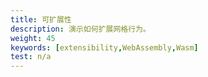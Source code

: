 ```yaml
---
title: 可扩展性
description: 演示如何扩展网格行为。
weight: 45
keywords: [extensibility,WebAssembly,Wasm]
test: n/a
---
```

